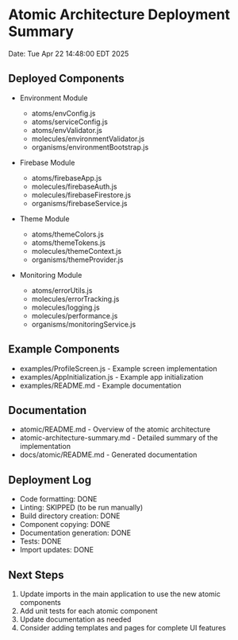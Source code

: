 # Atomic Architecture Deployment Summary

Date: Tue Apr 22 14:48:00 EDT 2025

## Deployed Components

- Environment Module
  - atoms/envConfig.js
  - atoms/serviceConfig.js
  - atoms/envValidator.js
  - molecules/environmentValidator.js
  - organisms/environmentBootstrap.js

- Firebase Module
  - atoms/firebaseApp.js
  - molecules/firebaseAuth.js
  - molecules/firebaseFirestore.js
  - organisms/firebaseService.js

- Theme Module
  - atoms/themeColors.js
  - atoms/themeTokens.js
  - molecules/themeContext.js
  - organisms/themeProvider.js

- Monitoring Module
  - atoms/errorUtils.js
  - molecules/errorTracking.js
  - molecules/logging.js
  - molecules/performance.js
  - organisms/monitoringService.js

## Example Components

- examples/ProfileScreen.js - Example screen implementation
- examples/AppInitialization.js - Example app initialization
- examples/README.md - Example documentation

## Documentation

- atomic/README.md - Overview of the atomic architecture
- atomic-architecture-summary.md - Detailed summary of the implementation
- docs/atomic/README.md - Generated documentation

## Deployment Log

- Code formatting: DONE
- Linting: SKIPPED (to be run manually)
- Build directory creation: DONE
- Component copying: DONE
- Documentation generation: DONE
- Tests: DONE
- Import updates: DONE

## Next Steps

1. Update imports in the main application to use the new atomic components
2. Add unit tests for each atomic component
3. Update documentation as needed
4. Consider adding templates and pages for complete UI features

